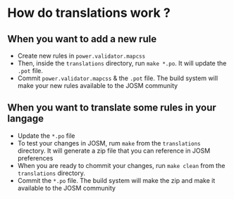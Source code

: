 # How do translations work ?

## When you want to add a new rule

* Create new rules in `power.validator.mapcss`
* Then, inside the `translations` directory, run `make *.po`. It will update the `.pot` file.
* Commit `power.validator.mapcss` & the `.pot` file. The build system will make your new rules available to the JOSM community

## When you want to translate some rules in your langage

* Update the `*.po` file
* To test your changes in JOSM, rum `make` from the `translations` directory. It will generate a zip file that you can reference in JOSM preferences
* When you are ready to chommit your changes, run `make clean` from the `translations` directory.
* Commit the `*.po` file. The build system will make the zip and make it available to the JOSM community